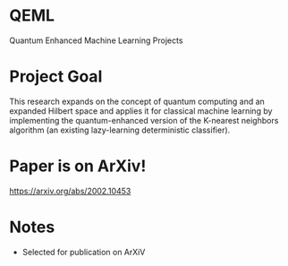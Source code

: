 # QEML
Quantum Enhanced Machine Learning Projects

# Project Goal

This research expands on the concept of quantum computing and an expanded Hilbert space and applies it for classical machine learning by implementing the quantum-enhanced version of the K-nearest neighbors algorithm (an existing lazy-learning deterministic classifier).


# Paper is on ArXiv!
https://arxiv.org/abs/2002.10453


# Notes
- Selected for publication on ArXiV


